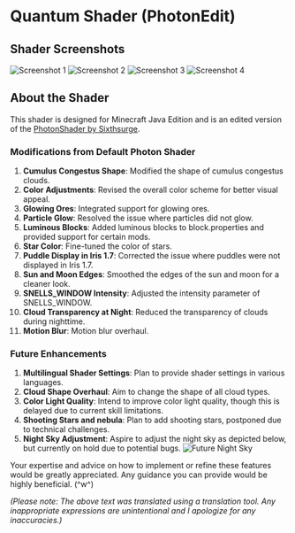 # Quantum Shader (PhotonEdit)

## Shader Screenshots
![Screenshot 1](https://github.com/Bonbox562/BoXshader-Photon-Edit-/assets/169409426/57c4dcb1-3660-4c62-910c-2067b824530e)
![Screenshot 2](https://github.com/Bonbox562/BoXshader-Photon-Edit-/assets/169409426/be95c28d-0d2c-485b-af91-e560291ba472)
![Screenshot 3](https://github.com/Bonbox562/BoXshader-Photon-Edit-/assets/169409426/8b27b346-9e13-42c0-960e-5b5fa7b45fe1)
![Screenshot 4](https://github.com/Bonbox562/BoXshader-Photon-Edit-/assets/169409426/abdf4f0b-0c94-4e60-9378-8eb3e06833b1)

## About the Shader
This shader is designed for Minecraft Java Edition and is an edited version of the [PhotonShader by Sixthsurge](https://github.com/sixthsurge/photon).

### Modifications from Default Photon Shader
1. **Cumulus Congestus Shape**: Modified the shape of cumulus congestus clouds.
2. **Color Adjustments**: Revised the overall color scheme for better visual appeal.
3. **Glowing Ores**: Integrated support for glowing ores.
4. **Particle Glow**: Resolved the issue where particles did not glow.
5. **Luminous Blocks**: Added luminous blocks to block.properties and provided support for certain mods.
6. **Star Color**: Fine-tuned the color of stars.
7. **Puddle Display in Iris 1.7**: Corrected the issue where puddles were not displayed in Iris 1.7.  
8. **Sun and Moon Edges**: Smoothed the edges of the sun and moon for a cleaner look.
9. **SNELLS_WINDOW Intensity**: Adjusted the intensity parameter of SNELLS_WINDOW.
10. **Cloud Transparency at Night**: Reduced the transparency of clouds during nighttime.
11. **Motion Blur**: Motion blur overhaul.

### Future Enhancements
1. **Multilingual Shader Settings**: Plan to provide shader settings in various languages.
2. **Cloud Shape Overhaul**: Aim to change the shape of all cloud types.
3. **Color Light Quality**: Intend to improve color light quality, though this is delayed due to current skill limitations.
4. **Shooting Stars and nebula**: Plan to add shooting stars, postponed due to technical challenges.
5. **Night Sky Adjustment**: Aspire to adjust the night sky as depicted below, but currently on hold due to potential bugs.
![Future Night Sky](https://github.com/Bonbox562/BoXshader-Photon-Edit-/assets/169409426/acf88fa8-d0b1-403e-8ce8-fc1c0a1b57e0)

Your expertise and advice on how to implement or refine these features would be greatly appreciated. Any guidance you can provide would be highly beneficial. (^w^)

*(Please note: The above text was translated using a translation tool. Any inappropriate expressions are unintentional and I apologize for any inaccuracies.)*
